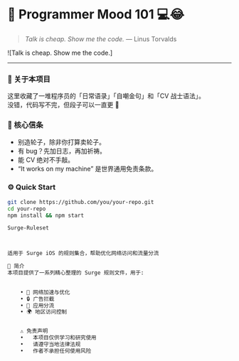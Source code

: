 # 🧠 Programmer Mood 101 💻😂  
> *Talk is cheap. Show me the code.* — Linus Torvalds  

![Talk is cheap. Show me the code.]

---

### 👋 关于本项目  
这里收藏了一堆程序员的「日常语录」「自嘲金句」和「CV 战士语法」。  
没错，代码写不完，但段子可以一直更 🤣  

### 💬 核心信条  
- 别造轮子，除非你打算卖轮子。  
- 有 bug？先加日志，再加祈祷。  
- 能 CV 绝对不手敲。  
- “It works on my machine” 是世界通用免责条款。  

### ⚙️ Quick Start  
```bash
git clone https://github.com/you/your-repo.git  
cd your-repo  
npm install && npm start

Surge-Ruleset



适用于 Surge iOS 的规则集合，帮助优化网络访问和流量分流

📝 简介
本项目提供了一系列精心整理的 Surge 规则文件，用于:
      

    • 🚀 网络加速与优化
    • 🔒 广告拦截
    • 📱 应用分流
    • 🌍 地区访问控制


    ⚠️ 免责声明
    •	本项目仅供学习和研究使用
    •	请遵守当地法律法规
    •	作者不承担任何使用风险
